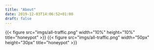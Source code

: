 ```yaml
---
title: "About"
date: 2019-12-03T14:06:52+01:00
draft: false
---
```


{{< figure src="imgs/all-traffic.png" width="10%" height="10%" title="honeypot" >}}
{{< figure src="imgs/all-traffic.png" width="50px" height="30px" title="honeypot" >}}
